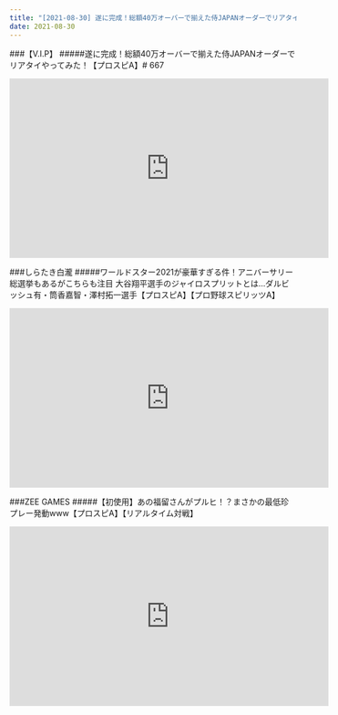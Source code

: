 ```yaml
---
title: "[2021-08-30] 遂に完成！総額40万オーバーで揃えた侍JAPANオーダーでリアタイやってみた！【プロスピA】# 667 他"
date: 2021-08-30
---
```

###【V.I.P】
#####遂に完成！総額40万オーバーで揃えた侍JAPANオーダーでリアタイやってみた！【プロスピA】# 667
<iframe width="560" height="315" src="https://www.youtube.com/embed/dk-vdof0a5Y" frameborder="0" allow="accelerometer; autoplay; clipboard-write; encrypted-media; gyroscope; picture-in-picture" allowfullscreen></iframe>

###しらたき白瀧
#####ワールドスター2021が豪華すぎる件！アニバーサリー総選挙もあるがこちらも注目 大谷翔平選手のジャイロスプリットとは…ダルビッシュ有・筒香嘉智・澤村拓一選手【プロスピA】【プロ野球スピリッツA】
<iframe width="560" height="315" src="https://www.youtube.com/embed/z3LM7Lxuf0c" frameborder="0" allow="accelerometer; autoplay; clipboard-write; encrypted-media; gyroscope; picture-in-picture" allowfullscreen></iframe>

###ZEE GAMES
#####【初使用】あの福留さんがプルヒ！？まさかの最低珍プレー発動www【プロスピA】【リアルタイム対戦】
<iframe width="560" height="315" src="https://www.youtube.com/embed/pYVHOPkqDEI" frameborder="0" allow="accelerometer; autoplay; clipboard-write; encrypted-media; gyroscope; picture-in-picture" allowfullscreen></iframe>

